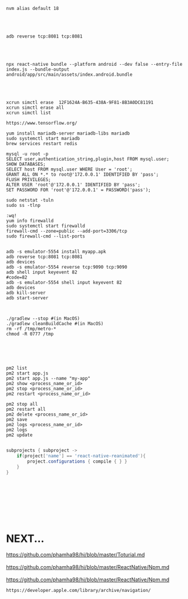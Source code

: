 ```shell
nvm alias default 18
```
<br><br>

```shell
adb reverse tcp:8081 tcp:8081
```
<br><br>

```shell
npx react-native bundle --platform android --dev false --entry-file index.js --bundle-output android/app/src/main/assets/index.android.bundle

```
<br><br>

```shell
xcrun simctl erase  12F1624A-B635-438A-9F81-8B3A0DC81191
xcrun simctl erase all
xcrun simctl list

https://www.tensorflow.org/

yum install mariadb-server mariadb-libs mariadb
sudo systemctl start mariadb
brew services restart redis

mysql -u root -p
SELECT user,authentication_string,plugin,host FROM mysql.user;
SHOW DATABASES;
SELECT host FROM mysql.user WHERE User = 'root';
GRANT ALL ON *.* to root@'172.0.0.1' IDENTIFIED BY 'pass';
FLUSH PRIVILEGES;
ALTER USER 'root'@'172.0.0.1' IDENTIFIED BY 'pass';
SET PASSWORD FOR 'root'@'172.0.0.1' = PASSWORD('pass');

sudo netstat -tuln
sudo ss -tlnp

:wq!
yum info firewalld
sudo systemctl start firewalld
firewall-cmd --zone=public --add-port=3306/tcp
sudo firewall-cmd --list-ports

```

```shell

adb -s emulator-5554 install myapp.apk
adb reverse tcp:8081 tcp:8081
adb devices
adb -s emulator-5554 reverse tcp:9090 tcp:9090
adb shell input keyevent 82
#code=82
adb -s emulator-5554 shell input keyevent 82
adb devices
adb kill-server
adb start-server



./gradlew --stop #(in MacOS)
./gradlew cleanBuildCache #(in MacOS)
rm -rf /tmp/metro-*
chmod -R 0777 /tmp

```

<br>
<br>
<br>

```shell
pm2 list
pm2 start app.js
pm2 start app.js --name "my-app"
pm2 show <process_name_or_id>
pm2 stop <process_name_or_id>
pm2 restart <process_name_or_id>

pm2 stop all
pm2 restart all
pm2 delete <process_name_or_id>
pm2 save
pm2 logs <process_name_or_id>
pm2 logs
pm2 update


```

```gradle
subprojects { subproject ->
    if(project['name'] == 'react-native-reanimated'){
        project.configurations { compile { } }
    }
}
```

 <br><br><br><br><br><br>

# NEXT...

https://github.com/phamha98/hi/blob/master/Toturial.md
<br>
<br>
https://github.com/phamha98/hi/blob/master/ReactNative/Npm.md
<br>
<br>
https://github.com/phamha98/hi/blob/master/ReactNative/Npm.md

```
https://developer.apple.com/library/archive/navigation/
```